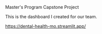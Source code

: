Master's Program Capstone Project

This is the dashboard I created for our team. 

https://dental-health-mo.streamlit.app/
